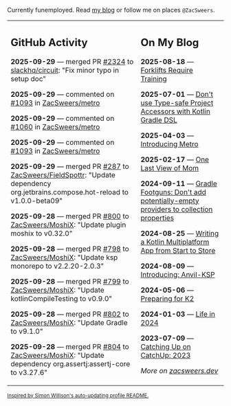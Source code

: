Currently funemployed. Read [my blog](https://zacsweers.dev/) or follow me on places `@ZacSweers`.

<table><tr><td valign="top" width="60%">

## GitHub Activity
<!-- githubActivity starts -->
**2025-09-29** — merged PR [#2324](https://github.com/slackhq/circuit/pull/2324) to [slackhq/circuit](https://github.com/slackhq/circuit): "Fix minor typo in setup doc"

**2025-09-29** — commented on [#1093](https://github.com/ZacSweers/metro/issues/1093#issuecomment-3347889804) in [ZacSweers/metro](https://github.com/ZacSweers/metro)

**2025-09-29** — commented on [#1060](https://github.com/ZacSweers/metro/issues/1060#issuecomment-3347884620) in [ZacSweers/metro](https://github.com/ZacSweers/metro)

**2025-09-29** — commented on [#1093](https://github.com/ZacSweers/metro/issues/1093#issuecomment-3347239687) in [ZacSweers/metro](https://github.com/ZacSweers/metro)

**2025-09-29** — merged PR [#287](https://github.com/ZacSweers/FieldSpottr/pull/287) to [ZacSweers/FieldSpottr](https://github.com/ZacSweers/FieldSpottr): "Update dependency org.jetbrains.compose.hot-reload to v1.0.0-beta09"

**2025-09-28** — merged PR [#800](https://github.com/ZacSweers/MoshiX/pull/800) to [ZacSweers/MoshiX](https://github.com/ZacSweers/MoshiX): "Update plugin moshix to v0.32.0"

**2025-09-28** — merged PR [#798](https://github.com/ZacSweers/MoshiX/pull/798) to [ZacSweers/MoshiX](https://github.com/ZacSweers/MoshiX): "Update ksp monorepo to v2.2.20-2.0.3"

**2025-09-28** — merged PR [#799](https://github.com/ZacSweers/MoshiX/pull/799) to [ZacSweers/MoshiX](https://github.com/ZacSweers/MoshiX): "Update kotlinCompileTesting to v0.9.0"

**2025-09-28** — merged PR [#802](https://github.com/ZacSweers/MoshiX/pull/802) to [ZacSweers/MoshiX](https://github.com/ZacSweers/MoshiX): "Update Gradle to v9.1.0"

**2025-09-28** — merged PR [#804](https://github.com/ZacSweers/MoshiX/pull/804) to [ZacSweers/MoshiX](https://github.com/ZacSweers/MoshiX): "Update dependency org.assertj:assertj-core to v3.27.6"
<!-- githubActivity ends -->
</td><td valign="top" width="40%">

## On My Blog
<!-- blog starts -->
**2025-08-18** — [Forklifts Require Training](https://www.zacsweers.dev/forklifts-require-training/)

**2025-07-01** — [Don't use Type-safe Project Accessors with Kotlin Gradle DSL](https://www.zacsweers.dev/dont-use-type-safe-project-accessors-with-kotlin-gradle-dsl/)

**2025-04-03** — [Introducing Metro](https://www.zacsweers.dev/introducing-metro/)

**2025-02-17** — [One Last View of Mom](https://www.zacsweers.dev/one-last-view-of-mom/)

**2024-09-11** — [Gradle Footguns: Don't add potentially-empty providers to collection properties](https://www.zacsweers.dev/gradle-footgun-adding-empty-providers-to-collection-properties/)

**2024-08-25** — [Writing a Kotlin Multiplatform App from Start to Store](https://www.zacsweers.dev/writing-a-kotlin-multiplatform-app-from-start-to-store/)

**2024-08-09** — [Introducing: Anvil-KSP](https://www.zacsweers.dev/introducing-anvil-ksp/)

**2024-05-06** — [Preparing for K2](https://www.zacsweers.dev/preparing-for-k2/)

**2024-01-03** — [Life in 2024](https://www.zacsweers.dev/life-in-2024/)

**2023-07-09** — [Catching Up on CatchUp: 2023](https://www.zacsweers.dev/catching-up-on-catchup-2023/)
<!-- blog ends -->
_More on [zacsweers.dev](https://zacsweers.dev/)_
</td></tr></table>

<sub><a href="https://simonwillison.net/2020/Jul/10/self-updating-profile-readme/">Inspired by Simon Willison's auto-updating profile README.</a></sub>